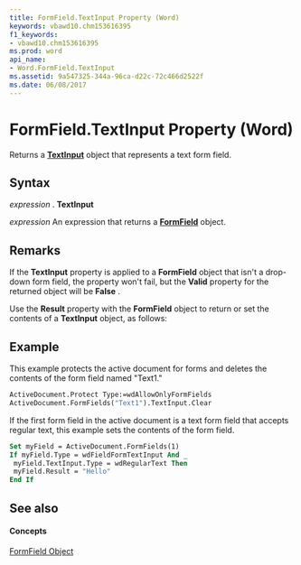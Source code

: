 ```yaml
---
title: FormField.TextInput Property (Word)
keywords: vbawd10.chm153616395
f1_keywords:
- vbawd10.chm153616395
ms.prod: word
api_name:
- Word.FormField.TextInput
ms.assetid: 9a547325-344a-96ca-d22c-72c466d2522f
ms.date: 06/08/2017
---
```



# FormField.TextInput Property (Word)

Returns a **[TextInput](textinput-object-word.md)** object that represents a text form field.


## Syntax

 _expression_ . **TextInput**

 _expression_ An expression that returns a **[FormField](formfield-object-word.md)** object.


## Remarks

If the **TextInput** property is applied to a **FormField** object that isn't a drop-down form field, the property won't fail, but the **Valid** property for the returned object will be **False** .

Use the **Result** property with the **FormField** object to return or set the contents of a **TextInput** object, as follows:


## Example

This example protects the active document for forms and deletes the contents of the form field named "Text1."


```vb
ActiveDocument.Protect Type:=wdAllowOnlyFormFields 
ActiveDocument.FormFields("Text1").TextInput.Clear
```

If the first form field in the active document is a text form field that accepts regular text, this example sets the contents of the form field.




```vb
Set myField = ActiveDocument.FormFields(1) 
If myField.Type = wdFieldFormTextInput And _ 
 myField.TextInput.Type = wdRegularText Then 
 myField.Result = "Hello" 
End If
```


## See also


#### Concepts


[FormField Object](formfield-object-word.md)

